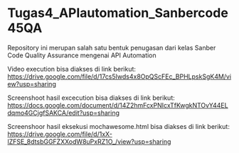 # Tugas4_APIautomation_Sanbercode45QA
Repository ini merupan salah satu bentuk penugasan dari kelas Sanber Code Quality Assurance mengenai API Automation

Video execution bisa diakses di link berikut:
https://drive.google.com/file/d/17cs5Iwds4x8OpQScFEc_BPHLpskSgK4M/view?usp=sharing

Screenshoot hasil excecution bisa diakses di link berikut:
https://docs.google.com/document/d/14Z2hmFcxPNIcxTfKwgkNTOvY44ELdqmo4GCjgfSAKCA/edit?usp=sharing

Screenshoor hasil eksekusi mochawesome.html bisa diakses di link berikut:
https://drive.google.com/file/d/1xX-lZFSE_8dtsbGGFZXXodW8uPxRZ1O_/view?usp=sharing

